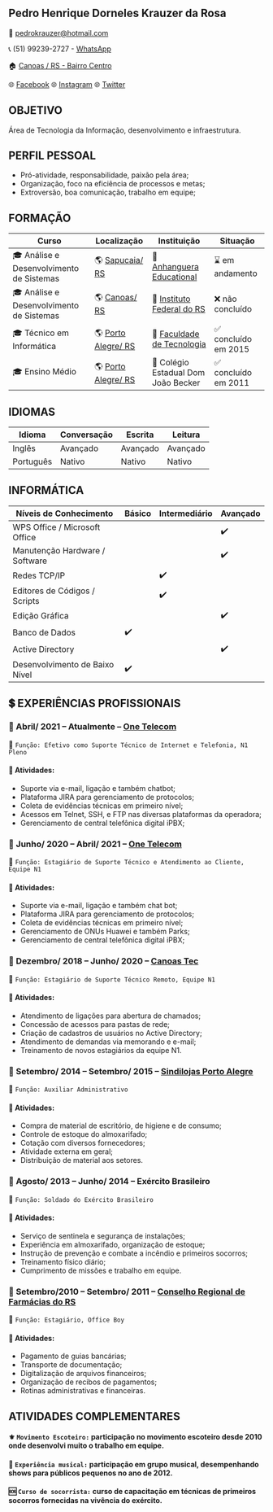 ## Pedro Henrique Dorneles Krauzer da Rosa

:e-mail: pedrokrauzer@hotmail.com

:telephone_receiver: (51) 99239-2727 - [WhatsApp](https://api.whatsapp.com/send?phone=5551992392727)

:house: [Canoas / RS - Bairro Centro](https://bit.ly/2VmU7mI)

:globe_with_meridians: [Facebook](https://www.facebook.com/pedro.krauzer) :globe_with_meridians: [Instagram](https://www.instagram.com/kraauzer/?hl=pt-br) :globe_with_meridians: [Twitter](https://twitter.com/PedroKrauzer)

## OBJETIVO
Área de Tecnologia da Informação, desenvolvimento e infraestrutura.

## PERFIL PESSOAL
- Pró-atividade, responsabilidade, paixão pela área;
- Organização, foco na eficiência de processos e metas;
- Extroversão, boa comunicação, trabalho em equipe;

## FORMAÇÃO

| Curso | Localização | Instituição | Situação |
| ----- | ----------- | ----------- | -------- |
| :mortar_board: Análise e Desenvolvimento de Sistemas | :earth_americas: [Sapucaia/ RS](https://bit.ly/3rHedUV) | :school: [Anhanguera Educational](https://www.anhanguera.com/) | :hourglass: em andamento |
| :mortar_board: Análise e Desenvolvimento de Sistemas | :earth_americas: [Canoas/ RS](https://bit.ly/2VmU7mI) | :school: [Instituto Federal do RS](https://ifrs.edu.br/) | :x: não concluído |
| :mortar_board: Técnico em Informática | :earth_americas: [Porto Alegre/ RS](https://bit.ly/3rIyh9J) | :school: [Faculdade de Tecnologia](https://www.ftec.com.br/porto-alegre/) | :white_check_mark: concluído em 2015 |
| :mortar_board: Ensino Médio | :earth_americas: [Porto Alegre/ RS](https://bit.ly/3rIyh9J) | :school: Colégio Estadual Dom João Becker | :white_check_mark: concluído em 2011 |

## IDIOMAS
| Idioma | Conversação | Escrita | Leitura | 
| ------ | ----------- | ------- | ------- |
| Inglês | Avançado | Avançado | Avançado |
| Português | Nativo | Nativo | Nativo |

## INFORMÁTICA
| Níveis de Conhecimento | Básico | Intermediário | Avançado |
| ---------------------- | ------ | ------------- | -------- |
| WPS Office / Microsoft Office  |        |               | :heavy_check_mark: |
| Manutenção Hardware / Software |        |               | :heavy_check_mark: |
| Redes TCP/IP                   |        | :heavy_check_mark: |               |
| Editores de Códigos / Scripts  |        | :heavy_check_mark: |               |
| Edição Gráfica                 |        |               | :heavy_check_mark: |
| Banco de Dados                 | :heavy_check_mark: |   |                    |
| Active Directory               |        |               | :heavy_check_mark: |
| Desenvolvimento de Baixo Nível | :heavy_check_mark: |                        |

## :heavy_dollar_sign: EXPERIÊNCIAS PROFISSIONAIS
### :office: Abril/ 2021 – Atualmente – [One Telecom](https://www.onetelecom.net.br/)
:briefcase: ``Função: Efetivo como Suporte Técnico de Internet e Telefonia, N1 Pleno``
#### :pushpin: Atividades:
- Suporte via e-mail, ligação e também chatbot;
- Plataforma JIRA para gerenciamento de protocolos;
- Coleta de evidências técnicas em primeiro nível;
- Acessos em Telnet, SSH, e FTP nas diversas plataformas da operadora;
- Gerenciamento de central telefônica digital iPBX;

### :office: Junho/ 2020 – Abril/ 2021 – [One Telecom](https://www.onetelecom.net.br/)
:briefcase: ``Função: Estagiário de Suporte Técnico e Atendimento ao Cliente, Equipe N1``
#### :pushpin: Atividades:
- Suporte via e-mail, ligação e também chat bot;
- Plataforma JIRA para gerenciamento de protocolos;
- Coleta de evidências técnicas em primeiro nível;
- Gerenciamento de ONUs Huawei e também Parks;
- Gerenciamento de central telefônica digital iPBX;

### :office: Dezembro/ 2018 – Junho/ 2020 – [Canoas Tec](http://canoastec.rs.gov.br/site/)
:briefcase: ``Função: Estagiário de Suporte Técnico Remoto, Equipe N1``
#### :pushpin: Atividades:
- Atendimento de ligações para abertura de chamados;
- Concessão de acessos para pastas de rede;
- Criação de cadastros de usuários no Active Directory;
- Atendimento de demandas via memorando e e-mail;
- Treinamento de novos estagiários da equipe N1.

### :office: Setembro/ 2014 – Setembro/ 2015 – [Sindilojas Porto Alegre](https://sindilojaspoa.com.br/)
:briefcase: ``Função: Auxiliar Administrativo``
#### :pushpin: Atividades:
- Compra de material de escritório, de higiene e de consumo;
- Controle de estoque do almoxarifado;
- Cotação com diversos fornecedores;
- Atividade externa em geral;
- Distribuição de material aos setores.

### :office: Agosto/ 2013 – Junho/ 2014 – Exército Brasileiro
:briefcase: ``Função: Soldado do Exército Brasileiro``
#### :pushpin: Atividades:
- Serviço de sentinela e segurança de instalações;
- Experiência em almoxarifado, organização de estoque;
- Instrução de prevenção e combate a incêndio e primeiros socorros;
- Treinamento físico diário;
- Cumprimento de missões e trabalho em equipe.

### :office: Setembro/2010 – Setembro/ 2011 – [Conselho Regional de Farmácias do RS](https://www.crfrs.org.br/)
:briefcase: ``Função: Estagiário, Office Boy``
#### :pushpin: Atividades:
- Pagamento de guias bancárias;
- Transporte de documentação;
- Digitalização de arquivos financeiros;
- Organização de recibos de pagamentos;
- Rotinas administrativas e financeiras.

## ATIVIDADES COMPLEMENTARES
#### :fleur_de_lis: ``Movimento Escoteiro:`` participação no movimento escoteiro desde 2010 onde desenvolvi muito o trabalho em equipe.
#### :musical_note: ``Experiência musical:`` participação em grupo musical, desempenhando shows para públicos pequenos no ano de 2012.
#### :sos: ``Curso de socorrista:`` curso de capacitação em técnicas de primeiros socorros fornecidas na vivência do exército.
